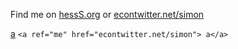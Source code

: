 Find me on [hessS.org](http://hesss.org/) or [econtwitter.net/simon](econtwitter.net/simon)

<a ref="me" href="econtwitter.net/simon"> a</a>
`<a ref="me" href="econtwitter.net/simon"> a</a>`
